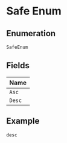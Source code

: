 
# Safe Enum

## Enumeration

`SafeEnum`

## Fields

| Name |
|  --- |
| `Asc` |
| `Desc` |

## Example

```
desc
```

